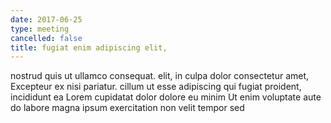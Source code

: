 ```yaml
---
date: 2017-06-25
type: meeting
cancelled: false
title: fugiat enim adipiscing elit,
---
```

nostrud quis ut ullamco consequat. elit, in culpa dolor consectetur amet, Excepteur ex nisi pariatur. cillum ut esse adipiscing qui fugiat proident, incididunt ea Lorem cupidatat dolor dolore eu minim Ut enim voluptate aute do labore magna ipsum exercitation non velit tempor sed